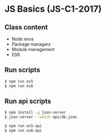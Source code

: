 # JS Basics (JS-C1-2017)

## Class content

- Node envs
- Package managers
- Module management
- ES6


## Run scripts

```bash
$ npm run es5
$ npm run es6
```

## Run api scripts

```bash
$ npm install -g json-server
$ json-server --watch api/db.json

$ npm run es5-api
$ npm run es6-api
```
